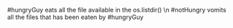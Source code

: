 #hungryGuy eats all the file available in the os.listdir() \n
#notHungry vomits all the files that has been eaten by #hungryGuy
